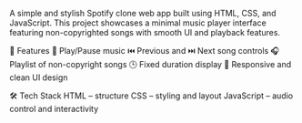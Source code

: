 A simple and stylish Spotify clone web app built using HTML, CSS, and JavaScript. This project showcases a minimal music player interface featuring non-copyrighted songs with smooth UI and playback features.

🚀 Features
🎵 Play/Pause music
⏮️ Previous and ⏭️ Next song controls
🎧 Playlist of non-copyright songs
🕒 Fixed duration display
📱 Responsive and clean UI design

🛠️ Tech Stack
HTML – structure
CSS – styling and layout
JavaScript – audio control and interactivity
